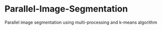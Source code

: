 # Parallel-Image-Segmentation
Parallel image segmentation using multi-processing and k-means algorithm
